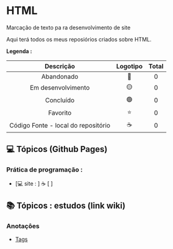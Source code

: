 # HTML
 Marcação de texto pa ra desenvolvimento de site
 
<p> Aqui terá todos os meus reposiórios criados sobre HTML. </p>
 

<strong> Legenda :</strong>

|Descrição | Logotipo   | Total |
|:--: |:--:|:--:|
| Abandonado | 🔴 | 0 |
| Em desenvolvimento    |  🟡  | 0 |
| Concluído    |  🟢  | 0 |
| Favorito | ⭐ | 0 |
| Código Fonte - local do repositório | ☕| 0 |


## 💻 Tópicos (Github Pages) 
### Prática de programação  : 
* [💻 site :  ] ☕ [ ]


## 📚 Tópicos : estudos (link wiki)  
### Anotaçôes
* [Tags](https://github.com/LeandroPereira2603/HTML/wiki/TAGS) 

